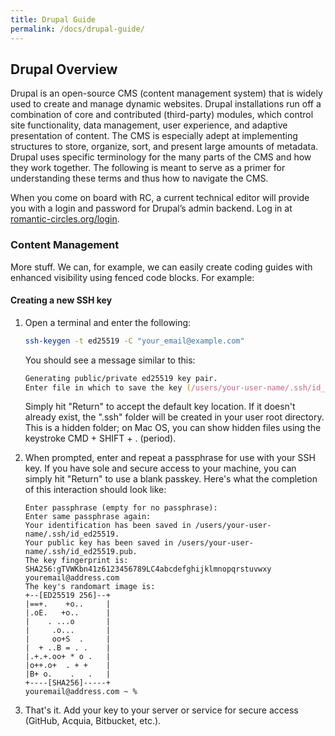 ```yaml
---
title: Drupal Guide
permalink: /docs/drupal-guide/
---
```


## Drupal Overview

Drupal is an open-source CMS (content management system) that is widely used to create and manage dynamic websites. Drupal installations run off a combination of core and contributed (third-party) modules, which control site functionality, data management, user experience, and adaptive presentation of content. The CMS is especially adept at implementing structures to store, organize, sort, and present large amounts of metadata. Drupal uses specific terminology for the many parts of the CMS and how they work together. The following is meant to serve as a primer for understanding these terms and thus how to navigate the CMS.

When you come on board with RC, a current technical editor will provide you with a login and password for Drupal’s admin backend. Log in at [romantic-circles.org/login](https://www.romantic-circles.org/login/).

### Content Management

More stuff. We can, for example, we can easily create coding guides with enhanced visibility using fenced code blocks.  For example:

#### Creating a new SSH key

1. Open a terminal and enter the following:

    ```zsh
    ssh-keygen -t ed25519 -C "your_email@example.com"
    ```

    You should see a message similar to this:

    ```zsh
    Generating public/private ed25519 key pair.
    Enter file in which to save the key (/users/your-user-name/.ssh/id_ed25519): 
    ```

    Simply hit "Return" to accept the default key location. If it doesn't already exist, the ".ssh" folder will be created in your user root directory. This is a hidden folder; on Mac OS, you can show hidden files using the keystroke CMD + SHIFT + . (period).

2. When prompted, enter and repeat a passphrase for use with your SSH key. If you have sole and secure access to your machine, you can simply hit "Return" to use a blank passkey. Here's what the completion of this interaction should look like:

    ```
    Enter passphrase (empty for no passphrase): 
    Enter same passphrase again: 
    Your identification has been saved in /users/your-user-name/.ssh/id_ed25519.
    Your public key has been saved in /users/your-user-name/.ssh/id_ed25519.pub.
    The key fingerprint is:
    SHA256:gTVWKbn41z6123456789LC4abcdefghijklmnopqrstuvwxy youremail@address.com
    The key's randomart image is:
    +--[ED25519 256]--+
    |==+.    +o..     |
    |.oE.   +o..      |
    |    . ...o       |
    |     .o...       |
    |     oo+S  .     |
    |  + ..B = . .    |
    |.+.+.oo+ * o .   |
    |o++.o+  . + +    |
    |B+ o.    .   .   |
    +----[SHA256]-----+
    youremail@address.com ~ %  
    ```
3. That's it. Add your key to your server or service for secure access (GitHub, Acquia, Bitbucket, etc.).
